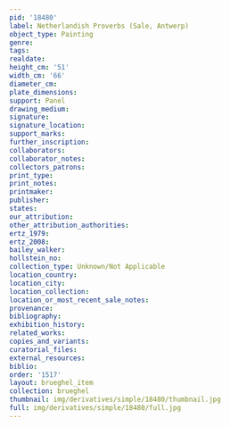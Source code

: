 ```yaml
---
pid: '18480'
label: Netherlandish Proverbs (Sale, Antwerp)
object_type: Painting
genre: 
tags: 
realdate: 
height_cm: '51'
width_cm: '66'
diameter_cm: 
plate_dimensions: 
support: Panel
drawing_medium: 
signature: 
signature_location: 
support_marks: 
further_inscription: 
collaborators: 
collaborator_notes: 
collectors_patrons: 
print_type: 
print_notes: 
printmaker: 
publisher: 
states: 
our_attribution: 
other_attribution_authorities: 
ertz_1979: 
ertz_2008: 
bailey_walker: 
hollstein_no: 
collection_type: Unknown/Not Applicable
location_country: 
location_city: 
location_collection: 
location_or_most_recent_sale_notes: 
provenance: 
bibliography: 
exhibition_history: 
related_works: 
copies_and_variants: 
curatorial_files: 
external_resources: 
biblio: 
order: '1517'
layout: brueghel_item
collection: brueghel
thumbnail: img/derivatives/simple/18480/thumbnail.jpg
full: img/derivatives/simple/18480/full.jpg
---
```

